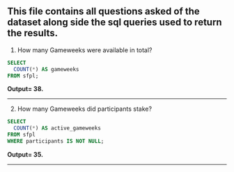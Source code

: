 **This file contains all questions asked of the dataset along side the sql queries used to return the results.**
---
1. How many Gameweeks were available in total?
```sql
SELECT
  COUNT(*) AS gameweeks
FROM sfpl;
```
**Output= 38.**

---
2. How many Gameweeks did participants stake?
```sql
SELECT
  COUNT(*) AS active_gameweeks
FROM sfpl
WHERE participants IS NOT NULL;
```
**Output= 35.**

---
